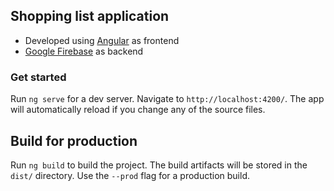 ## Shopping list application
* Developed using [Angular](https://angular.io/) as frontend
* [Google Firebase](https://firebase.google.com/) as backend

### Get started

Run `ng serve` for a dev server. Navigate to `http://localhost:4200/`. The app will automatically reload if you change any of the source files.

## Build for production

Run `ng build` to build the project. The build artifacts will be stored in the `dist/` directory. Use the `--prod` flag for a production build.
